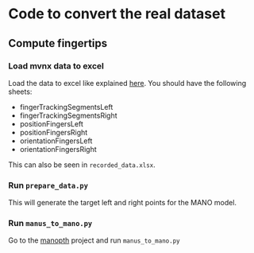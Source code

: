 # Code to convert the real dataset

## Compute fingertips
### Load mvnx data to excel
Load the data to excel like explained [here](https://tutorial.xsens.com/video/importing-mvnx-into-excel/). 
You should have the following sheets:
* fingerTrackingSegmentsLeft
* fingerTrackingSegmentsRight
* positionFingersLeft
* positionFingersRight
* orientationFingersLeft
* orientationFingersRight


This can also be seen in ```recorded_data.xlsx```.


### Run ``prepare_data.py``
This will generate the target left and right points for the MANO model.

### Run ``manus_to_mano.py``
Go to the [manopth](https://github.com/lucas-ventura/manopth) project and run ``manus_to_mano.py``